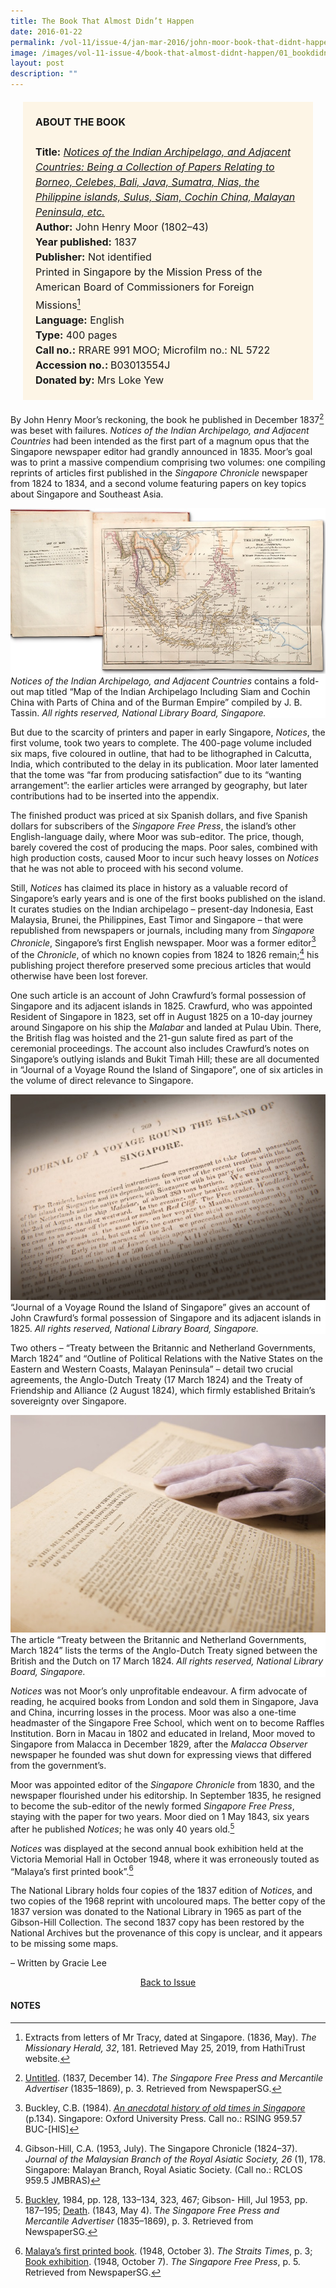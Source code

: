 ```yaml
---
title: The Book That Almost Didn’t Happen
date: 2016-01-22
permalink: /vol-11/issue-4/jan-mar-2016/john-moor-book-that-didnt-happen
image: /images/vol-11-issue-4/book-that-almost-didnt-happen/01_bookdidnthappen.jpg
layout: post
description: ""
---
```


<span style="background-colour: #fdf5e6; padding: 20px; margin: 20px; background:#fdf5e6; display:block; font-size:1rem; line-height:1.5rem;"><b>ABOUT THE BOOK</b>
<br><br>
<b>Title:</b> <i><a href="https://eresources.nlb.gov.sg/printheritage/detail/f9d3332f-3612-46d3-b134-b254d106aaf9.aspx">Notices of the Indian Archipelago, and Adjacent Countries: Being a Collection of Papers Relating to Borneo, Celebes, Bali, Java, Sumatra, Nias, the Philippine islands, Sulus, Siam, Cochin China, Malayan Peninsula, etc.</a></i>
<br>
<b>Author:</b> John Henry Moor (1802–43)
<br>
<b>Year published:</b> 1837
<br>
<b>Publisher:</b> Not identified
<br>
Printed in Singapore by the Mission Press of the American Board of Commissioners for Foreign Missions[^1]
<br>
<b>Language:</b> English
<br>
<b>Type:</b> 400 pages
<br>
<b>Call no.:</b> RRARE 991 MOO; Microfilm no.: NL 5722
<br>
<b>Accession no.: </b> B03013554J
<br>
<b>Donated by:</b> Mrs Loke Yew</span>

By John Henry Moor’s reckoning, the book he published in December 1837[^2] was beset with failures. *Notices of the Indian Archipelago, and Adjacent Countries* had been intended as the first part of a magnum opus that the Singapore newspaper editor had grandly announced in 1835. Moor’s goal was to print a massive compendium comprising two volumes: one compiling reprints of articles first published in the *Singapore Chronicle* newspaper from 1824 to 1834, and a second volume featuring papers on key topics about Singapore and Southeast Asia.

<div style="background-color: white;"><img src="/images/vol-11-issue-4/book-that-almost-didnt-happen/01a_bookdidnthappen.jpg"><i>Notices of the Indian Archipelago, and Adjacent Countries</i> contains a fold-out map titled “Map of the Indian Archipelago Including Siam and Cochin China with Parts of China and of the Burman Empire” compiled by J. B. Tassin. <i>All rights reserved, National Library Board, Singapore.</i></div>

But due to the scarcity of printers and paper in early Singapore, *Notices*, the first volume, took two years to complete. The 400-page volume included six maps, five coloured in outline, that had to be lithographed in Calcutta, India, which contributed to the delay in its publication. Moor later lamented that the tome was “far from producing satisfaction” due to its “wanting arrangement”: the earlier articles were arranged by geography, but later contributions had to be inserted into the appendix.

The finished product was priced at six Spanish dollars, and five Spanish dollars for subscribers of the *Singapore Free Press*, the island’s other English-language daily, where Moor was sub-editor. The price, though, barely covered the cost of producing the maps. Poor sales, combined with high production costs, caused Moor to incur such heavy losses on *Notices* that he was not able to proceed with his second volume.

Still, *Notices* has claimed its place in history as a valuable record of Singapore’s early years and is one of the first books published on the island. It curates studies on the Indian archipelago – present-day Indonesia, East Malaysia, Brunei, the Philippines, East Timor and Singapore – that were republished from newspapers or journals, including many from *Singapore Chronicle*, Singapore’s first English newspaper. Moor was a former editor[^3] of the *Chronicle*, of which no known copies from 1824 to 1826 remain;[^4] his publishing project therefore preserved some precious articles that would otherwise have been lost forever.

One such article is an account of John Crawfurd’s formal possession of Singapore and its adjacent islands in 1825. Crawfurd, who was appointed Resident of Singapore in 1823, set off in August 1825 on a 10-day journey around Singapore on his ship the *Malabar* and landed at Pulau Ubin. There, the British flag was hoisted and the 21-gun salute fired as part of the ceremonial proceedings. The account also includes Crawfurd’s notes on Singapore’s outlying islands and Bukit Timah Hill; these are all documented in “Journal of a Voyage Round the Island of Singapore”, one of six articles in the volume of direct relevance to Singapore.

<div style="background-color: white;"><img src="/images/vol-11-issue-4/book-that-almost-didnt-happen/02a_bookdidnthappen.jpg">“Journal of a Voyage Round the Island of Singapore” gives an account of John Crawfurd’s formal possession of Singapore and its adjacent islands in 1825. <i>All rights reserved, National Library Board, Singapore.</i></div>

Two others – “Treaty between the Britannic and Netherland Governments, March 1824” and “Outline of Political Relations with the Native States on the Eastern and Western Coasts, Malayan Peninsula” – detail two crucial agreements, the Anglo-Dutch Treaty (17 March 1824) and the Treaty of Friendship and Alliance (2 August 1824), which firmly established Britain’s sovereignty over Singapore.

<div style="background-color: white;"><img src="/images/vol-11-issue-4/book-that-almost-didnt-happen/03a_bookdidnthappen.jpg">The article “Treaty between the Britannic and Netherland Governments, March 1824” lists the terms of the Anglo-Dutch Treaty signed between the British and the Dutch on 17 March 1824. <i>All rights reserved, National Library Board, Singapore.</i></div>

*Notices* was not Moor’s only unprofitable endeavour. A firm advocate of reading, he acquired books from London and sold them in Singapore, Java and China, incurring losses in the process. Moor was also a one-time headmaster of the Singapore Free School, which went on to become Raffles Institution. Born in Macau in 1802 and educated in Ireland, Moor moved to Singapore from Malacca in December 1829, after the *Malacca Observer* newspaper he founded was shut down for expressing views that differed from the government’s.

Moor was appointed editor of the *Singapore Chronicle* from 1830, and the newspaper flourished under his editorship. In September 1835, he resigned to become the sub-editor of the newly formed *Singapore Free Press*, staying with the paper for two years. Moor died on 1 May 1843, six years after he published *Notices*; he was only 40 years old.[^5]

*Notices* was displayed at the second annual book exhibition held at the Victoria Memorial Hall in October 1948, where it was erroneously touted as “Malaya’s first printed book”.[^6]

The National Library holds four copies of the 1837 edition of *Notices*, and two copies of the 1968 reprint with uncoloured maps. The better copy of the 1837 version was donated to the National Library in 1965 as part of the Gibson-Hill Collection. The second 1837 copy has been restored by the National Archives but the provenance of this copy is unclear, and it appears to be missing some maps.

– Written by Gracie Lee

<a href="/vol-11/issue-4/jan-mar-2016/"><center>Back to Issue</center></a>

#### **NOTES**

[^1]:Extracts from letters of Mr Tracy, dated at Singapore. (1836, May). *The Missionary Herald, 32*, 181. Retrieved May 25, 2019, from HathiTrust website.

[^2]:[Untitled](https://eresources.nlb.gov.sg/newspapers/Digitised/Article/singfreepressa18371214-1.2.16). (1837, December 14). *The Singapore Free Press and Mercantile Advertiser* (1835–1869), p. 3. Retrieved from NewspaperSG.

[^3]:Buckley, C.B. (1984). *[An anecdotal history of old times in Singapore](http://eservice.nlb.gov.sg/item_holding_s.aspx?bid=4082239)* (p.134). Singapore: Oxford University Press. Call no.: RSING 959.57 BUC-[HIS]

[^4]:Gibson-Hill, C.A. (1953, July). The Singapore Chronicle (1824–37). *Journal of the Malaysian Branch of the Royal Asiatic Society, 26* (1), 178. Singapore: Malayan Branch, Royal Asiatic Society. (Call no.: RCLOS 959.5 JMBRAS)

[^5]:[Buckley](http://eservice.nlb.gov.sg/item_holding_s.aspx?bid=4082239), 1984, pp. 128, 133–134, 323, 467; Gibson- Hill, Jul 1953, pp. 187–195; [Death](http://eresources.nlb.gov.sg/newspapers/Digitised/Article/singfreepressa18430504-1.2.9). (1843, May 4). T*he Singapore Free Press and Mercantile Advertiser* (1835–1869), p. 3. Retrieved from NewspaperSG.

[^6]:[Malaya’s first printed book](http://eresources.nlb.gov.sg/newspapers/Digitised/Article/straitstimes19481003-1.2.38). (1948, October 3). *The Straits Times*, p. 3; [Book exhibition](http://eresources.nlb.gov.sg/newspapers/Digitised/Article/freepress19481007-1.2.82). (1948, October 7). *The Singapore Free Press*, p. 5. Retrieved from NewspaperSG.